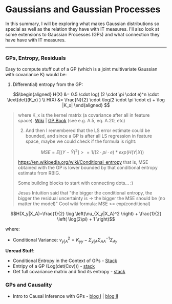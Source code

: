 # Gaussians and Gaussian Processes

In this summary, I will be exploring what makes Gaussian distributions so special as well as the relation they have with IT measures. I'll also look at some extensions to Gaussian Processes (GPs) and what connection they have have with IT measures.

---
### GPs, Entropy, Residuals


Easy to compute stuff out of a GP (which is a joint multivariate Gaussian with covariance K) would be:
1) Differential) entropy from the GP:

$$\begin{aligned}
H(X) &= 0.5 \cdot log( (2 \cdot \pi \cdot e)^n \cdot \text{det}(K_x) ) \\
H(X) &= \frac{N}{2} \cdot \log(2 \cdot \pi \cdot e) +  \log |K_x| 
\end{aligned}
$$

> 
> where K_x is the kernel matrix (a covariance after all in feature space).
> [Wiki](https://en.wikipedia.org/wiki/Differential_entropy#Properties_of_differential_entropy) | [GP Book](http://www.gaussianprocess.org/gpml/chapters/RW.pdf)  (see e.g. A.5, eq. A.20, etc)
> 
> 2) And then I remembered that the LS error estimate could be bounded, and since a GP is after all LS regression in feature space, maybe we could check if the formula is right:
> 
> $$MSE = E[(Y-\hat Y)^2] >= 1/(2 \cdot pi \cdot e) * exp(H(Y|X))$$
> 
> https://en.wikipedia.org/wiki/Conditional_entropy
> that is, MSE obtained with the GP is lower bounded by that conditional entropy estimate from RBIG.
> 
> Some building blocks to start with connecting dots... :)
> 
> Jesus
> Intuition said that "the bigger the conditional entropy, the bigger the residual uncertainty is -> the bigger the MSE should be (no matter the model)"
> Cool wiki formula: MSE >= exp(conditional)



$$H(X_y|X_A)=\frac{1}{2} \log \left(\nu_{X_y|X_A}^2 \right) + \frac{1}{2} \left( \log(2\pi) + 1 \right)$$

where:

* Conditional Variance: $\nu^2_{y|A}=K_{yy}- \Sigma_{y|A}\Sigma_{AA}^{-1}\Sigma_{Ay}$

**Unread Stuff**:

* Conditional Entropy in the Context of GPs - [Stack](https://stats.stackexchange.com/questions/388761/conditional-entropy-in-the-context-of-gaussian-processes)
* Entripy of a GP (Log(det(Cov))) - [stack](https://stats.stackexchange.com/questions/377794/entropy-of-a-gaussian-process-logdeterminantcovariancematrix)
* Get full covariance matrix and find its entropy - [stack](https://stackoverflow.com/questions/53345624/gpflow-get-the-full-covariance-matrix-and-find-its-entropy)


### GPs and Causality

* Intro to Causal Inference with GPs - [blog I](https://mindcodec.ai/2018/10/22/an-introduction-to-causal-inference-with-gaussian-processes-part-i/) | [blog II](https://mindcodec.ai/2018/12/09/an-introduction-to-granger-causality-using-gaussian-processes-part-ii/)
